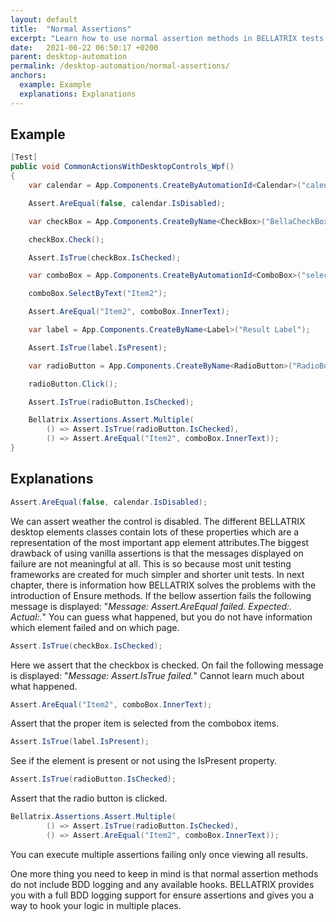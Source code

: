 ```yaml
---
layout: default
title:  "Normal Assertions"
excerpt: "Learn how to use normal assertion methods in BELLATRIX tests."
date:   2021-06-22 06:50:17 +0200
parent: desktop-automation
permalink: /desktop-automation/normal-assertions/
anchors:
  example: Example
  explanations: Explanations
---
```

Example
-------
```csharp
[Test]
public void CommonActionsWithDesktopControls_Wpf()
{
    var calendar = App.Components.CreateByAutomationId<Calendar>("calendar");

    Assert.AreEqual(false, calendar.IsDisabled);

    var checkBox = App.Components.CreateByName<CheckBox>("BellaCheckBox");

    checkBox.Check();

    Assert.IsTrue(checkBox.IsChecked);

    var comboBox = App.Components.CreateByAutomationId<ComboBox>("select");

    comboBox.SelectByText("Item2");

    Assert.AreEqual("Item2", comboBox.InnerText);

    var label = App.Components.CreateByName<Label>("Result Label");

    Assert.IsTrue(label.IsPresent);

    var radioButton = App.Components.CreateByName<RadioButton>("RadioButton");

    radioButton.Click();

    Assert.IsTrue(radioButton.IsChecked);

	Bellatrix.Assertions.Assert.Multiple(
        () => Assert.IsTrue(radioButton.IsChecked),
        () => Assert.AreEqual("Item2", comboBox.InnerText));
}
```

Explanations
------------
```csharp
Assert.AreEqual(false, calendar.IsDisabled);
```
We can assert weather the control is disabled. The different BELLATRIX desktop elements classes contain lots of these properties which are a representation of the most important app element attributes.The biggest drawback of using vanilla assertions is that the messages displayed on failure are not meaningful at all. This is so because most unit testing frameworks are created for much simpler and shorter unit tests. In next chapter, there is information how BELLATRIX solves the problems with the introduction of Ensure methods. 
If the bellow assertion fails the following message is displayed: "*Message: Assert.AreEqual failed. Expected:<false>. Actual:<true>.*" You can guess what happened, but you do not have information which element failed and on which page.
```csharp
Assert.IsTrue(checkBox.IsChecked);
```
Here we assert that the checkbox is checked. On fail the following message is displayed: "*Message: Assert.IsTrue failed.*" Cannot learn much about what happened.
```csharp
Assert.AreEqual("Item2", comboBox.InnerText);
```
Assert that the proper item is selected from the combobox items.
```csharp
Assert.IsTrue(label.IsPresent);
```
See if the element is present or not using the IsPresent property.
```csharp
Assert.IsTrue(radioButton.IsChecked);
```
Assert that the radio button is clicked.
```csharp
Bellatrix.Assertions.Assert.Multiple(
        () => Assert.IsTrue(radioButton.IsChecked),
        () => Assert.AreEqual("Item2", comboBox.InnerText));
```
You can execute multiple assertions failing only once viewing all results.

One more thing you need to keep in mind is that normal assertion methods do not include BDD logging and any available hooks. BELLATRIX provides you with a full BDD logging support for ensure assertions and gives you a way to hook your logic in multiple places.